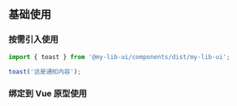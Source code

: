 ## 基础使用
### 按需引入使用
<template>
  <button @click="handleToast">toast</button>
</template>

```ts
import { toast } from '@my-lib-ui/components/dist/my-lib-ui';

toast('这是通知内容');
```

### 绑定到 Vue 原型使用
<template>
  <button @click="handlePropertyToast">toast</button>
</template>

<script>
  import { toast } from '@my-lib-ui/components/dist/my-lib-ui';

  export default {
    data() {
      return {

      };
    },
    mounted() {
      
    },
    methods: {
      handleToast() {
        toast('This is Toast')
      },
      handlePropertyToast() {
        this.$toast?.('Toast-Property');
      },
    }
  }
</script>
